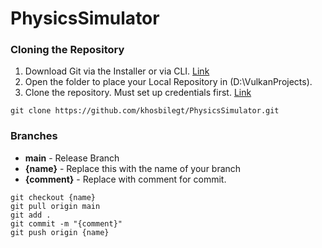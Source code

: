 # PhysicsSimulator

### Cloning the Repository
1. Download Git via the Installer or via CLI. [Link](https://git-scm.com/downloads)
2. Open the folder to place your Local Repository in (D:\VulkanProjects).
3. Clone the repository. Must set up credentials first. [Link](https://www.baeldung.com/ops/git-configure-credentials)

```
git clone https://github.com/khosbilegt/PhysicsSimulator.git
```


### Branches
- **main** - Release Branch
- **{name}** - Replace this with the name of your branch
- **{comment}** - Replace with comment for commit.

```
git checkout {name}
git pull origin main
git add .
git commit -m "{comment}"
git push origin {name}
```
